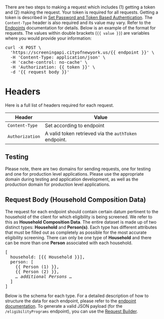 There are two steps to making a request which includes (1) getting a token and (2) making the request. Your token is required for all requests. Getting a token is described in [Set Password and Token Based Authentication](set-password-and-token-based-authentication). The `Content-Type` header is also required and its value may vary. Refer to the [Endpoints](endpoints) documentation for details. Below is an example of the format for requests. The values within double brackets (`{{ value }}`) are variables where you would provide your information:

<div class="code-block"><pre>
curl -X POST \
  'https://screeningapi.cityofnewyork.us/{{ endpoint }}' \
  -H 'Content-Type: application/json' \
  -H 'cache-control: no-cache' \
  -H 'Authorization: {{ token }}' \
  -d '{{ request body }}'</pre></div>

# Headers

Here is a full list of headers required for each request.

| Header | Value |
|--------|-------|
| <code class="whitespace-no-wrap h5">Content-Type</code>  | Set according to endpoint |
| <code class="whitespace-no-wrap h5">Authorization</code> | A valid token retrieved via the <code class='code'>authToken</code> endpoint. |

## Testing

Please note, there are two domains for sending requests, one for testing and one for production level applications. Please use the appropriate domain during testing and application development, as well as the production domain for production level applications.

## Request Body (Household Composition Data)

The request for each endpoint should contain certain datum pertinent to the household of the client for which eligibility is being screened. We refer to this as **Household Composition Data**. The entire dataset is made up of two distinct types: **Household** and **Person(s)**. Each type has different attributes that must be filled out as completely as possible for the most accurate eligibility screening. There can only be one type of **Household** and there can be more than one **Person** associated with each household.

<div class="code-block"><pre>
[
  household: [{{ Household }}],
  person: [
    {{ Person (1) }},
    {{ Person (2) }},
    <em>… additional Persons …</em>
  ]
]</pre></div>

Below is the schema for each type. For a detailed description of how to structure the data for each endpoint, please refer to the [endpoint documentation](endpoints). To generate a valid JSON payload (for the `/eligibilityPrograms` endpoint), you can use the [Request Builder](request-builder).
